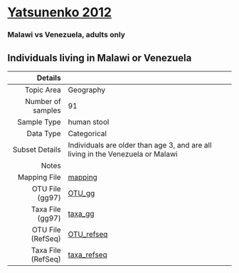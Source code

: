 # [Yatsunenko 2012]( ../docs/yatsunenko.html )

### Malawi vs Venezuela, adults only
## Individuals living in Malawi or Venezuela

| Details        |             |
| -------------: |-------------|
| Topic Area | Geography
| Number of samples | 91
| Sample Type | human stool
| Data Type | Categorical
| Subset Details | Individuals are older than age 3, and are all living in the Venezuela or Malawi
| Notes | 
| Mapping File | [mapping]( ../datasets/yatsunenko/mapping-malawi-venezuela.txt)
| OTU File (gg97) | [OTU_gg]( ../datasets/yatsunenko/gg/otutable.txt)
| Taxa File (gg97) | [taxa_gg]( ../datasets/yatsunenko/gg/taxatable.txt)
| OTU File (RefSeq) | [OTU_refseq]( ../datasets/yatsunenko/refseq/otutable.txt)
| Taxa File (RefSeq) | [taxa_refseq]( ../datasets/yatsunenko/refseq/taxatable.txt)